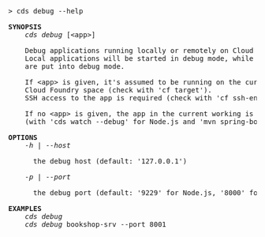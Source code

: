 <!-- this file is automatically generated and updated by a github action -->
<pre class="log">
> cds debug --help

<strong>SYNOPSIS</strong>
    <em>cds debug</em> [&lt;app&gt;]

    Debug applications running locally or remotely on Cloud Foundry.
    Local applications will be started in debug mode, while remote applications
    are put into debug mode.

    If &lt;app&gt; is given, it's assumed to be running on the currently logged-in
    Cloud Foundry space (check with 'cf target').
    SSH access to the app is required (check with 'cf ssh-enabled').

    If no &lt;app&gt; is given, the app in the current working is started
    (with 'cds watch --debug' for Node.js and 'mvn spring-boot:run' for Java).

<strong>OPTIONS</strong>
    <em>-h</em> | <em>--host</em>

      the debug host (default: '127.0.0.1')

    <em>-p</em> | <em>--port</em>

      the debug port (default: '9229' for Node.js, '8000' for Java)

<strong>EXAMPLES</strong>
    <em>cds debug</em>
    <em>cds debug</em> bookshop-srv --port 8001
</pre>
